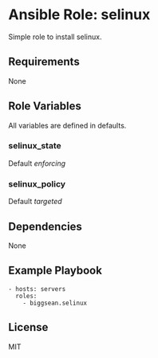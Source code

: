Ansible Role:  selinux
=========
Simple role to install selinux.

Requirements
------------

None

Role Variables
--------------

All variables are defined in defaults.
### selinux_state
Default *enforcing*
### selinux_policy
Default *targeted*

Dependencies
------------

None

Example Playbook
----------------

```
- hosts: servers
  roles:
    - biggsean.selinux
```

License
-------

MIT

